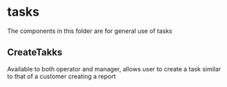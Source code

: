 # tasks
The components in this folder are for general use of tasks 

## CreateTakks
Available to both operator and manager, allows user to create a task similar to that of a customer creating a report
